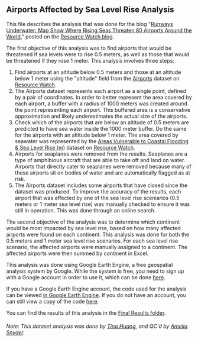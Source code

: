 ## Airports Affected by Sea Level Rise Analysis

This file describes the analysis that was done for the blog "[Runways Underwater: Map Show Where Rising Seas Threaten 80 Airports Around the World](https://blog.resourcewatch.org/2020/02/05/runways-underwater-maps-show-where-rising-seas-threaten-80-airports-around-the-world/)," posted on the [Resource Watch blog](https://blog.resourcewatch.org/).

The first objective of this analysis was to find airports that would be threatened if sea levels were to rise 0.5 meters, as well as those that would be threatened if they rose 1 meter. This analysis involves three steps:

1) Find airports at an altitude below 0.5 meters and those at an altitude below 1 meter using the "altitude" field from the [Airports](https://resourcewatch.org/data/explore/com002-Airports_replacement) dataset on [Resource Watch](https://resourcewatch.org/).
2) The Airports dataset represents each airport as a single point, defined by a pair of coordinates. In order to better represent the area covered by each airport, a buffer with a radius of 1000 meters was created around the point representing each airport. This buffered area is a conservative approximation and likely underestimates the actual size of the airports.  
3) Check which of the airports that are below an altitude of 0.5 meters are predicted to have sea water inside the 1000 meter buffer. Do the same for the airports with an altitude below 1 meter. The area covered by seawater was represented by the [Areas Vulnerable to Coastal Flooding & Sea Level Rise (m)](https://resourcewatch.org/data/explore/Projected-Sea-Level-Rise) dataset on [Resource Watch](https://resourcewatch.org/).
4) Airports for seaplanes were removed from the results. Seaplanes are a type of amphibious aircraft that are able to take off and land on water. Airports that directly cater to seaplanes were removed because many of these airports sit on bodies of water and are automatically flagged as at risk.
5) The Airports dataset includes some airports that have closed since the dataset was produced. To improve the accuracy of the results, each airport that was affected by one of the sea level rise sceniarios (0.5 meters or 1 meter sea level rise) was manually checked to ensure it was still in operation. This was done through an online search.

The second objective of the analysis was to determine which continent would be most impacted by sea level rise, based on how many affected airports were found on each continent. This analysis was done for both the 0.5 meters and 1 meter sea level rise scenarios. For each sea level rise scenario, the affected airports were manually assigned to a continent. The affected airports were then summed by continent in Excel.

This analysis was done using Google Earth Engine, a free geospatial analysis system by Google. While the system is free, you need to sign up with a Google account in order to use it, which can be done [here](https://earthengine.google.com/).

If you have a Google Earth Engine account, the code used for the analysis can be viewed [in Google Earth Engine](https://code.earthengine.google.com/5b7bd8baed8d29cb46f787afaeef41eb). If you do not have an account, you can still view a copy of the code [here](https://github.com/resource-watch/blog-analysis/blob/master/blog_021_airports_affected_by_sea_level_rise/EarthEnginecode.md).

You can find the results of this analysis in the [Final Results folder](https://github.com/resource-watch/blog-analysis/blob/master/blog_021_airports_affected_by_sea_level_rise/Final%20Results).

###### Note: This dataset analysis was done by [Tina Huang](https://www.wri.org/profile/tina-huang), and QC'd by [Amelia Snyder](https://www.wri.org/profile/amelia-snyder).
